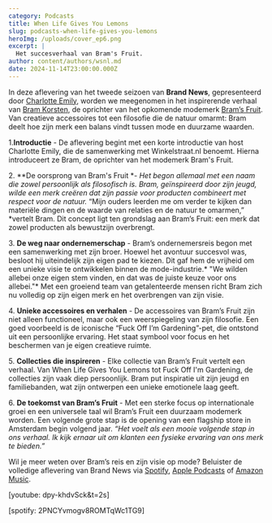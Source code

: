 ```yaml
---
category: Podcasts
title: When Life Gives You Lemons
slug: podcasts-when-life-gives-you-lemons
heroImg: /uploads/cover_ep6.png
excerpt: |
  Het succesverhaal van Bram's Fruit.
author: content/authors/wsnl.md
date: 2024-11-14T23:00:00.000Z
---
```


In deze aflevering van het tweede seizoen van **Brand News**, gepresenteerd door [Charlotte Emily](https://www.instagram.com/charlotteemilyb/), worden we meegenomen in het inspirerende verhaal van [Bram Korsten](https://www.instagram.com/bramkorsten/), de oprichter van het opkomende modemerk [Bram’s Fruit](https://www.winkelstraat.nl/designers/brams-fruit). Van creatieve accessoires tot een filosofie die de natuur omarmt: Bram deelt hoe zijn merk een balans vindt tussen mode en duurzame waarden.

1.**Introductie** - De aflevering begint met een korte introductie van host Charlotte Emily, die de samenwerking met Winkelstraat.nl benoemt. Hierna introduceert ze Bram, de oprichter van het modemerk Bram's Fruit.

2\. **De oorsprong van Bram's Fruit **- Het begon allemaal met een naam die zowel persoonlijk als filosofisch is. Bram, geïnspireerd door zijn jeugd, wilde een merk creëren dat zijn passie voor producten combineert met respect voor de natuur.* “Mijn ouders leerden me om verder te kijken dan materiële dingen en de waarde van relaties en de natuur te omarmen,” *vertelt Bram. Dit concept ligt ten grondslag aan Bram’s Fruit: een merk dat zowel producten als bewustzijn overbrengt.

3\. **De weg naar ondernemerschap** - Bram’s ondernemersreis begon met een samenwerking met zijn broer. Hoewel het avontuur succesvol was, besloot hij uiteindelijk zijn eigen pad te kiezen. Dit gaf hem de vrijheid om een unieke visie te ontwikkelen binnen de mode-industrie.* "We wilden allebei onze eigen stem vinden, en dat was de juiste keuze voor ons allebei."* Met een groeiend team van getalenteerde mensen richt Bram zich nu volledig op zijn eigen merk en het overbrengen van zijn visie.

4\. **Unieke accessoires en verhalen** - De accessoires van Bram’s Fruit zijn niet alleen functioneel, maar ook een weerspiegeling van zijn filosofie. Een goed voorbeeld is de iconische “Fuck Off I’m Gardening”-pet, die ontstond uit een persoonlijke ervaring. Het staat symbool voor focus en het beschermen van je eigen creatieve ruimte.

5\. **Collecties die inspireren** - Elke collectie van Bram’s Fruit vertelt een verhaal. Van When Life Gives You Lemons tot Fuck Off I'm Gardening, de collecties zijn vaak diep persoonlijk. Bram put inspiratie uit zijn jeugd en familiebanden, wat zijn ontwerpen een unieke emotionele laag geeft.

6\. **De toekomst van Bram’s Fruit** - Met een sterke focus op internationale groei en een universele taal wil Bram’s Fruit een duurzaam modemerk worden. Een volgende grote stap is de opening van een flagship store in Amsterdam begin volgend jaar. *“Het voelt als een mooie volgende stap in ons verhaal. Ik kijk ernaar uit om klanten een fysieke ervaring van ons merk te bieden.”*

Wil je meer weten over Bram’s reis en zijn visie op mode? Beluister de volledige aflevering van Brand News via [Spotify](https://open.spotify.com/episode/2PNCYvmogv8ROMTqWc1TG9), [Apple Podcasts](https://podcasts.apple.com/nl/podcast/when-life-gives-you-lemons-the-rise-of-brams-fruit/id1719125980?i=1000677062389) of [Amazon Music](https://music.amazon.co.uk/podcasts/41e8acae-a62a-4f3b-ad9b-c3a3f8b95e19/episodes/722ff933-b3be-4382-b760-81e7df9fea5b/brand-news-when-life-gives-you-lemons-the-rise-of-bram's-fruit).

\[youtube: dpy-khdvSck\&t=2s]

\[spotify: 2PNCYvmogv8ROMTqWc1TG9]
